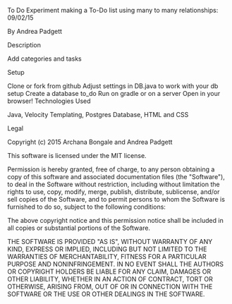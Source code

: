 To Do
Experiment making a To-Do list using many to many relationships: 09/02/15

By Andrea Padgett

Description

Add categories and tasks

Setup

Clone or fork from github
Adjust settings in DB.java to work with your db setup
Create a database to_do
Run on gradle or on a server
Open in your browser!
Technologies Used

Java, Velocity Templating, Postgres Database, HTML and CSS

Legal

Copyright (c) 2015 Archana Bongale and Andrea Padgett

This software is licensed under the MIT license.

Permission is hereby granted, free of charge, to any person obtaining a copy of this software and associated documentation files (the "Software"), to deal in the Software without restriction, including without limitation the rights to use, copy, modify, merge, publish, distribute, sublicense, and/or sell copies of the Software, and to permit persons to whom the Software is furnished to do so, subject to the following conditions:

The above copyright notice and this permission notice shall be included in all copies or substantial portions of the Software.

THE SOFTWARE IS PROVIDED "AS IS", WITHOUT WARRANTY OF ANY KIND, EXPRESS OR IMPLIED, INCLUDING BUT NOT LIMITED TO THE WARRANTIES OF MERCHANTABILITY, FITNESS FOR A PARTICULAR PURPOSE AND NONINFRINGEMENT. IN NO EVENT SHALL THE AUTHORS OR COPYRIGHT HOLDERS BE LIABLE FOR ANY CLAIM, DAMAGES OR OTHER LIABILITY, WHETHER IN AN ACTION OF CONTRACT, TORT OR OTHERWISE, ARISING FROM, OUT OF OR IN CONNECTION WITH THE SOFTWARE OR THE USE OR OTHER DEALINGS IN THE SOFTWARE.
